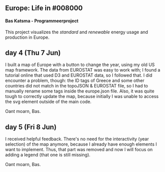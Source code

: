 ## Europe: Life in \#008000
#### Bas Katsma - Programmeerproject
This project visualizes the *standard* and *renewable* energy usage and production in Europe.

## day 4 (Thu 7 Jun)
I built a map of Europe with a button to change the year, using my old US map
framework. The data from EUROSTAT was easy to work with; I found a tutorial online
that used D3 and EUROSTAT data, so I followed that. I did encounter a problem,
though: the ID tags of Greece and some other countries did not match in the
topoJSON & EUROSTAT file, so I had to manually rename some tags inside the
europe.json file. Also, it was quite tough to correctly update the map, because initially I was unable to access the svg element outside of the main code.

Oant moarn, Bas.

## day 5 (Fri 8 Jun)
I received helpful feedback. There's no need for the interactivity (year selection) of the map anymore, because I already have enough elements I want to implement.
Thus, that part was removed and now I will focus on adding a legend (that one is
still missing).

Oant moarn, Bas.
